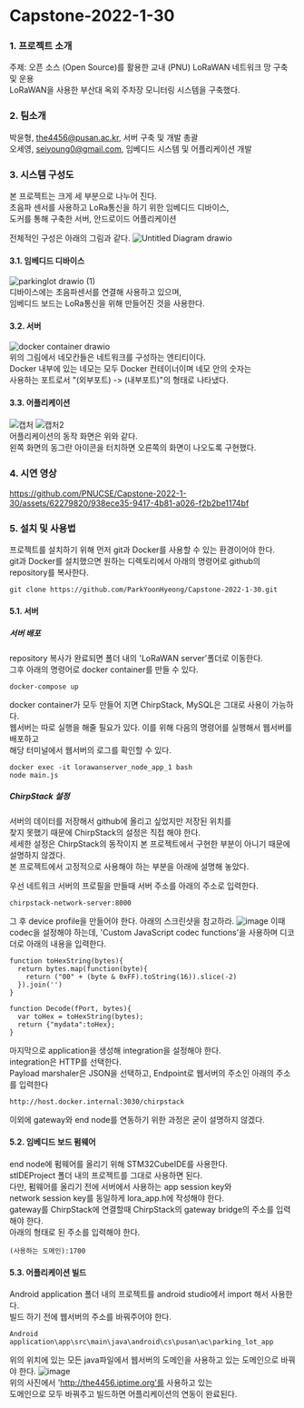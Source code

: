 # Capstone-2022-1-30


### 1. 프로젝트 소개
주제: 오픈 소스 (Open Source)를 활용한 교내 (PNU) LoRaWAN 네트워크 망 구축 및 운용\
LoRaWAN을 사용한 부산대 옥외 주차장 모니터링 시스템을 구축했다.
### 2. 팀소개
박윤형, the4456@pusan.ac.kr, 서버 구축 및 개발 총괄\
오세영, seiyoung0@gmail.com, 임베디드 시스템 및 어플리케이션 개발
### 3. 시스템 구성도
본 프로젝트는 크게 세 부분으로 나누어 진다.\
초음파 센서를 사용하고 LoRa통신을 하기 위한 임베디드 디바이스,\
도커를 통해 구축한 서버, 안드로이드 어플리케이션

전체적인 구성은 아래의 그림과 같다.
![Untitled Diagram drawio](https://user-images.githubusercontent.com/62279820/195645524-118db5f7-8c19-4c05-a1ec-c6dd0bf61f2f.png)

#### 3.1. 임베디드 디바이스
![parkinglot drawio (1)](https://user-images.githubusercontent.com/62279820/195645197-9030cc7d-653b-4774-b808-c67b95f1df67.png)\
디바이스에는 초음파센서를 연결해 사용하고 있으며,\
임베디드 보드는 LoRa통신을 위해 만들어진 것을 사용한다.
#### 3.2. 서버
![docker container drawio](https://user-images.githubusercontent.com/62279820/195646292-6afd2c37-055e-4f37-bc82-06a9a4b2470a.png)\
위의 그림에서 네모칸들은 네트워크를 구성하는 엔티티이다.\
Docker 내부에 있는 네모는 모두 Docker 컨테이너이며 네모 안의 숫자는\
사용하는 포트로서 "(외부포트) -> (내부포트)"의 형태로 나타냈다.
#### 3.3. 어플리케이션
![캡처](https://user-images.githubusercontent.com/62279820/195648177-6697feda-55ec-4341-ba8e-2ef27edc5fdf.PNG)
![캡처2](https://user-images.githubusercontent.com/62279820/195648184-9e4bb3f9-c53a-4834-a021-cc1a176e2435.PNG)\
어플리케이션의 동작 화면은 위와 같다.\
왼쪽 화면의 동그란 아이콘을 터치하면 오른쪽의 화면이 나오도록 구현했다.
### 4. 시연 영상
https://github.com/PNUCSE/Capstone-2022-1-30/assets/62279820/938ece35-9417-4b81-a026-f2b2be1174bf


### 5. 설치 및 사용법

프로젝트를 설치하기 위해 먼저 git과 Docker를 사용할 수 있는 환경이어야 한다.\
git과 Docker를 설치했으면 원하는 디렉토리에서 아래의 명령어로 github의 repository를 복사한다.
```
git clone https://github.com/ParkYoonHyeong/Capstone-2022-1-30.git
```
#### 5.1. 서버
##### 서버 배포
 repository 복사가 완료되면 폴더 내의 'LoRaWAN server'폴더로 이동한다.\
 그후 아래의 명령어로 docker container를 만들 수 있다.
```
docker-compose up 
```
docker container가 모두 만들어 지면 ChirpStack, MySQL은 그대로 사용이 가능하다.\
웹서버는 따로 실행을 해줄 필요가 있다. 이를 위해 다음의 명령어를 실행해서 웹서버를 배포하고\
해당 터미널에서 웹서버의 로그를 확인할 수 있다.
```
docker exec -it lorawanserver_node_app_1 bash
node main.js
```
##### ChirpStack 설정
서버의 데이터를 저장해서 github에 올리고 싶었지만 저장된 위치를\
찾지 못했기 때문에 ChirpStack의 설정은 직접 해야 한다.\
세세한 설정은 ChirpStack의 동작이지 본 프로젝트에서 구현한 부분이 아니기 때문에 설명하지 않겠다.\
본 프로젝트에서 고정적으로 사용해야 하는 부분을 아래에 설명해 놓았다.

우선 네트워크 서버의 프로필을 만들때 서버 주소를 아래의 주소로 입력한다.
```
chirpstack-network-server:8000
```
그 후 device profile을 만들어야 한다. 아래의 스크린샷을 참고하라.
![image](https://user-images.githubusercontent.com/62279820/195658540-715315d0-137a-43a7-b7db-c4fc7200ebce.png)
이때 codec을 설정해야 하는데, 'Custom JavaScript codec functions'을 사용하며 디코더로 아래의 내용을 입력한다.
```
function toHexString(bytes){
  return bytes.map(function(byte){
    return ("00" + (byte & 0xFF).toString(16)).slice(-2)
  }).join('')
}

function Decode(fPort, bytes){
  var toHex = toHexString(bytes);
  return {"mydata":toHex};
}
```
마지막으로 application을 생성해 integration을 설정해야 한다.\
integration은 HTTP를 선택한다.\
Payload marshaler은 JSON을 선택하고, Endpoint로 웹서버의 주소인 아래의 주소를 입력한다
```
http://host.docker.internal:3030/chirpstack
```
이외에 gateway와 end node를 연동하기 위한 과정은 굳이 설명하지 않겠다.

#### 5.2. 임베디드 보드 펌웨어
end node에 펌웨어를 올리기 위해 STM32CubeIDE를 사용한다.\
stIDEProject 폴더 내의 프로젝트를 그대로 사용하면 된다.\
다만, 펌웨어를 올리기 전에 서버에서 사용하는 app session key와\
network session key를 동일하게 lora_app.h에 작성해야 한다.\
gateway를 ChirpStack에 연결할때 ChirpStack의 gateway bridge의 주소를 입력해야 한다.\
아래의 형태로 된 주소를 입력해야 한다.
```
(사용하는 도메인):1700
```
#### 5.3. 어플리케이션 빌드
Android application 폴더 내의 프로젝트를 android studio에서 import 해서 사용한다.\
빌드 하기 전에 웹서버의 주소를 바꿔주어야 한다.
```
Android application\app\src\main\java\android\cs\pusan\ac\parking_lot_app
```
위의 위치에 있는 모든 java파일에서 웹서버의 도메인을 사용하고 있는 도메인으로 바꿔야 한다.
![image](https://user-images.githubusercontent.com/62279820/195663154-a4f09331-08f8-41e0-a4d2-27d107d3d5bc.png)\
위의 사진에서 'http://the4456.iptime.org'를 사용하고 있는\
도메인으로 모두 바꿔주고 빌드하면 어플리케이션의 연동이 완료된다.
